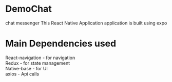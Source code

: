 # DemoChat
chat messenger
This React Native Application application is built using expo

# Main Dependencies used
  React-navigation - for navigation <br />
  Redux - for state management <br />
  Native-base - for UI  <br />
  axios - Api calls <br />


